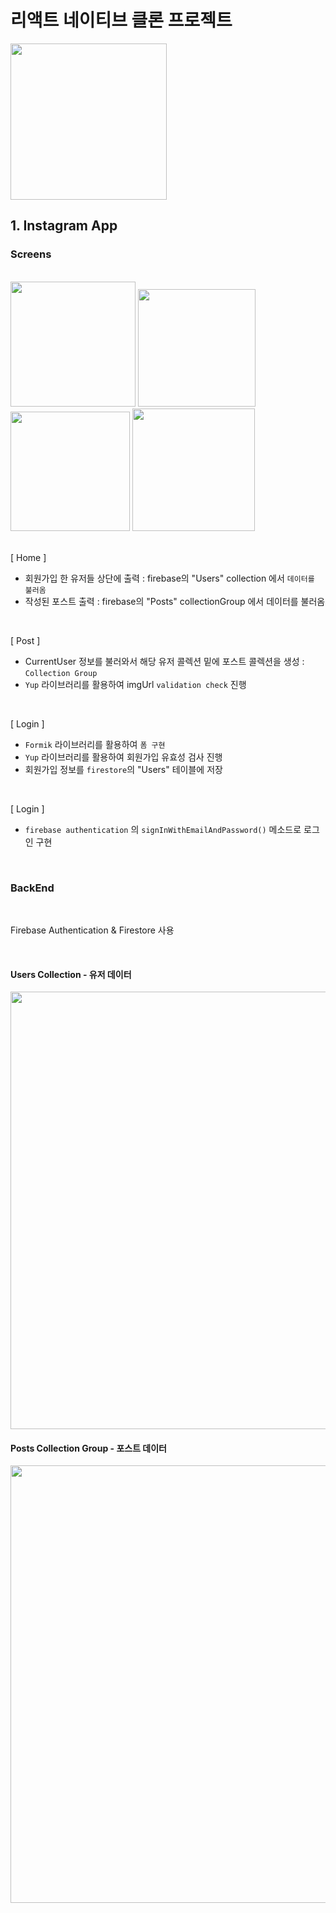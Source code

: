 # 리액트 네이티브 클론 프로젝트

<img src="https://user-images.githubusercontent.com/75922558/144962997-6aa5a537-1e1d-4e8e-a61d-083731601523.jpg" width="250"/>

<br/>

## 1. Instagram App

### Screens

<br>

<div>
    <span>
        <img src="https://user-images.githubusercontent.com/75922558/149903210-732a1aa3-cc1e-4e11-ab8e-68162978031c.png" width="200"/>
    </span>
    <span>
        <img src="https://user-images.githubusercontent.com/75922558/149903510-c32fb591-03ab-431c-9a25-0d77979b80af.png" width="188"/>
    </span>
    <span>
        <img src="https://user-images.githubusercontent.com/75922558/149903580-b1a69b37-9ab9-4586-aecc-d6f252ffd5c1.png" width="191"/>
    </span>
    <span>
        <img src="https://user-images.githubusercontent.com/75922558/149903763-e5aa8da8-9c58-4db3-9436-97ed666c199f.png" width="196"/>
    </span>
</div>

<br>

[ Home ]

- 회원가입 한 유저들 상단에 출력 : firebase의 "Users" collection 에서 `데이터를 불러옴`
- 작성된 포스트 출력 : firebase의 "Posts" collectionGroup 에서 데이터를 불러옴

<br>
  
[ Post ]

- CurrentUser 정보를 불러와서 해당 유저 콜렉션 밑에 포스트 콜렉션을 생성 : `Collection Group`
- `Yup` 라이브러리를 활용하여 imgUrl `validation check` 진행

<br>
  
[ Login ]

- `Formik` 라이브러리를 활용하여 `폼 구현`
- `Yup` 라이브러리를 활용하여 회원가입 유효성 검사 진행
- 회원가입 정보를 `firestore`의 "Users" 테이블에 저장

<br>
  
[ Login ]

- `firebase authentication` 의 `signInWithEmailAndPassword()` 메소드로 로그인 구현

<br>

### BackEnd

<br>

Firebase Authentication & Firestore 사용

<br>

#### Users Collection - 유저 데이터

 <img src="https://user-images.githubusercontent.com/75922558/149906245-37165368-72a0-4183-b8ae-9942e8cb9e61.png" width="700"/>

<br>

#### Posts Collection Group - 포스트 데이터

 <img src="https://user-images.githubusercontent.com/75922558/149906293-09b5016c-99db-4f95-ad71-67ea9119d119.png" width="700"/>
